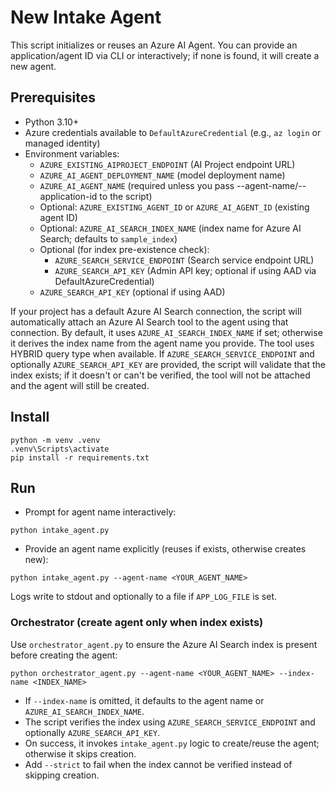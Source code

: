 # New Intake Agent

This script initializes or reuses an Azure AI Agent. You can provide an application/agent ID via CLI or interactively; if none is found, it will create a new agent.

## Prerequisites
- Python 3.10+
- Azure credentials available to `DefaultAzureCredential` (e.g., `az login` or managed identity)
- Environment variables:
  - `AZURE_EXISTING_AIPROJECT_ENDPOINT` (AI Project endpoint URL)
  - `AZURE_AI_AGENT_DEPLOYMENT_NAME` (model deployment name)
  - `AZURE_AI_AGENT_NAME` (required unless you pass --agent-name/--application-id to the script)
  - Optional: `AZURE_EXISTING_AGENT_ID` or `AZURE_AI_AGENT_ID` (existing agent ID)
  - Optional: `AZURE_AI_SEARCH_INDEX_NAME` (index name for Azure AI Search; defaults to `sample_index`)
  - Optional (for index pre-existence check):
    - `AZURE_SEARCH_SERVICE_ENDPOINT` (Search service endpoint URL)
    - `AZURE_SEARCH_API_KEY` (Admin API key; optional if using AAD via DefaultAzureCredential)
  - `AZURE_SEARCH_API_KEY` (optional if using AAD)

If your project has a default Azure AI Search connection, the script will automatically attach an Azure AI Search tool to the agent using that connection. By default, it uses `AZURE_AI_SEARCH_INDEX_NAME` if set; otherwise it derives the index name from the agent name you provide. The tool uses HYBRID query type when available. If `AZURE_SEARCH_SERVICE_ENDPOINT` and optionally `AZURE_SEARCH_API_KEY` are provided, the script will validate that the index exists; if it doesn't or can't be verified, the tool will not be attached and the agent will still be created.

## Install
```
python -m venv .venv
.venv\Scripts\activate
pip install -r requirements.txt
```

## Run
- Prompt for agent name interactively:
```
python intake_agent.py
```
- Provide an agent name explicitly (reuses if exists, otherwise creates new):
```
python intake_agent.py --agent-name <YOUR_AGENT_NAME>
```

Logs write to stdout and optionally to a file if `APP_LOG_FILE` is set.

### Orchestrator (create agent only when index exists)
Use `orchestrator_agent.py` to ensure the Azure AI Search index is present before creating the agent:
```
python orchestrator_agent.py --agent-name <YOUR_AGENT_NAME> --index-name <INDEX_NAME>
```
- If `--index-name` is omitted, it defaults to the agent name or `AZURE_AI_SEARCH_INDEX_NAME`.
- The script verifies the index using `AZURE_SEARCH_SERVICE_ENDPOINT` and optionally `AZURE_SEARCH_API_KEY`.
- On success, it invokes `intake_agent.py` logic to create/reuse the agent; otherwise it skips creation.
- Add `--strict` to fail when the index cannot be verified instead of skipping creation.
